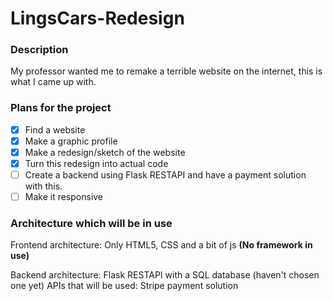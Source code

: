 # LingsCars-Redesign
### Description
My professor wanted me to remake a terrible website on the internet, this is what I came up with.

### Plans for the project
- [x] Find a website
- [x] Make a graphic profile 
- [x] Make a redesign/sketch of the website
- [x] Turn this redesign into actual code
- [ ] Create a backend using Flask RESTAPI and have a payment solution with this.
- [ ] Make it responsive

### Architecture which will be in use
Frontend architecture: Only HTML5, CSS and a bit of js **(No framework in use)**

Backend architecture: Flask RESTAPI with a SQL database (haven't chosen one yet)
APIs that will be used: Stripe payment solution
